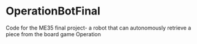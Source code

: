 # OperationBotFinal
Code for the ME35 final project- a robot that can autonomously retrieve a piece from the board game Operation
